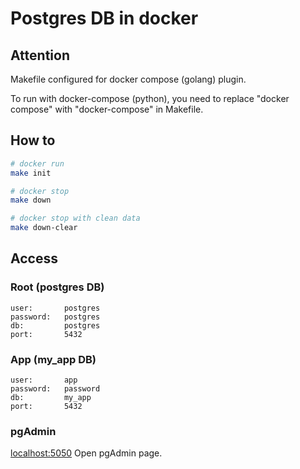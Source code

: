 # Postgres DB in docker

## Attention
Makefile configured for docker compose (golang) plugin.

To run with docker-compose (python),
you need to replace "docker compose" with "docker-compose" in Makefile.

## How to
```bash
# docker run
make init
```

```bash
# docker stop
make down
```

```bash
# docker stop with clean data
make down-clear
```

## Access
### Root (postgres DB)
```
user:       postgres
password:   postgres
db:         postgres
port:       5432
```

### App (my_app DB)
```
user:       app
password:   password
db:         my_app
port:       5432
```

### pgAdmin
[localhost:5050][101] Open pgAdmin page.

[101]: http://localhost:5050
